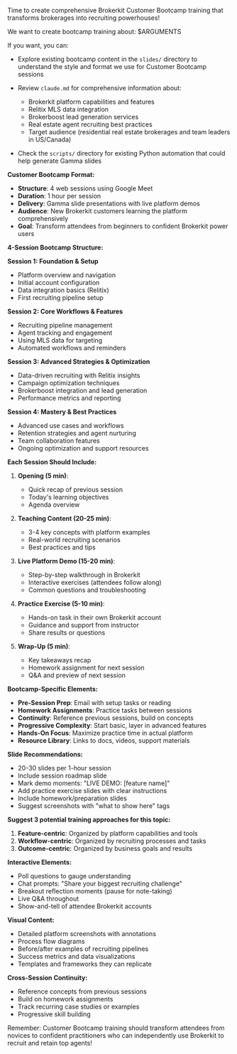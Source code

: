 Time to create comprehensive Brokerkit Customer Bootcamp training that transforms brokerages into recruiting powerhouses!

We want to create bootcamp training about:
$ARGUMENTS

If you want, you can:
- Explore existing bootcamp content in the `slides/` directory to understand the style and format we use for Customer Bootcamp sessions

- Review `claude.md` for comprehensive information about:
  - Brokerkit platform capabilities and features
  - Relitix MLS data integration
  - Brokerboost lead generation services
  - Real estate agent recruiting best practices
  - Target audience (residential real estate brokerages and team leaders in US/Canada)

- Check the `scripts/` directory for existing Python automation that could help generate Gamma slides

**Customer Bootcamp Format:**

- **Structure**: 4 web sessions using Google Meet
- **Duration**: 1 hour per session
- **Delivery**: Gamma slide presentations with live platform demos
- **Audience**: New Brokerkit customers learning the platform comprehensively
- **Goal**: Transform attendees from beginners to confident Brokerkit power users

**4-Session Bootcamp Structure:**

**Session 1: Foundation & Setup**
- Platform overview and navigation
- Initial account configuration
- Data integration basics (Relitix)
- First recruiting pipeline setup

**Session 2: Core Workflows & Features**
- Recruiting pipeline management
- Agent tracking and engagement
- Using MLS data for targeting
- Automated workflows and reminders

**Session 3: Advanced Strategies & Optimization**
- Data-driven recruiting with Relitix insights
- Campaign optimization techniques
- Brokerboost integration and lead generation
- Performance metrics and reporting

**Session 4: Mastery & Best Practices**
- Advanced use cases and workflows
- Retention strategies and agent nurturing
- Team collaboration features
- Ongoing optimization and support resources

**Each Session Should Include:**

1. **Opening (5 min)**:
   - Quick recap of previous session
   - Today's learning objectives
   - Agenda overview

2. **Teaching Content (20-25 min)**:
   - 3-4 key concepts with platform examples
   - Real-world recruiting scenarios
   - Best practices and tips

3. **Live Platform Demo (15-20 min)**:
   - Step-by-step walkthrough in Brokerkit
   - Interactive exercises (attendees follow along)
   - Common questions and troubleshooting

4. **Practice Exercise (5-10 min)**:
   - Hands-on task in their own Brokerkit account
   - Guidance and support from instructor
   - Share results or questions

5. **Wrap-Up (5 min)**:
   - Key takeaways recap
   - Homework assignment for next session
   - Q&A and preview of next session

**Bootcamp-Specific Elements:**

- **Pre-Session Prep**: Email with setup tasks or reading
- **Homework Assignments**: Practice tasks between sessions
- **Continuity**: Reference previous sessions, build on concepts
- **Progressive Complexity**: Start basic, layer in advanced features
- **Hands-On Focus**: Maximize practice time in actual platform
- **Resource Library**: Links to docs, videos, support materials

**Slide Recommendations:**
- 20-30 slides per 1-hour session
- Include session roadmap slide
- Mark demo moments: "LIVE DEMO: [feature name]"
- Add practice exercise slides with clear instructions
- Include homework/preparation slides
- Suggest screenshots with "what to show here" tags

**Suggest 3 potential training approaches for this topic:**
1. **Feature-centric**: Organized by platform capabilities and tools
2. **Workflow-centric**: Organized by recruiting processes and tasks
3. **Outcome-centric**: Organized by business goals and results

**Interactive Elements:**
- Poll questions to gauge understanding
- Chat prompts: "Share your biggest recruiting challenge"
- Breakout reflection moments (pause for note-taking)
- Live Q&A throughout
- Show-and-tell of attendee Brokerkit accounts

**Visual Content:**
- Detailed platform screenshots with annotations
- Process flow diagrams
- Before/after examples of recruiting pipelines
- Success metrics and data visualizations
- Templates and frameworks they can replicate

**Cross-Session Continuity:**
- Reference concepts from previous sessions
- Build on homework assignments
- Track recurring case studies or examples
- Progressive skill building

Remember: Customer Bootcamp training should transform attendees from novices to confident practitioners who can independently use Brokerkit to recruit and retain top agents!
